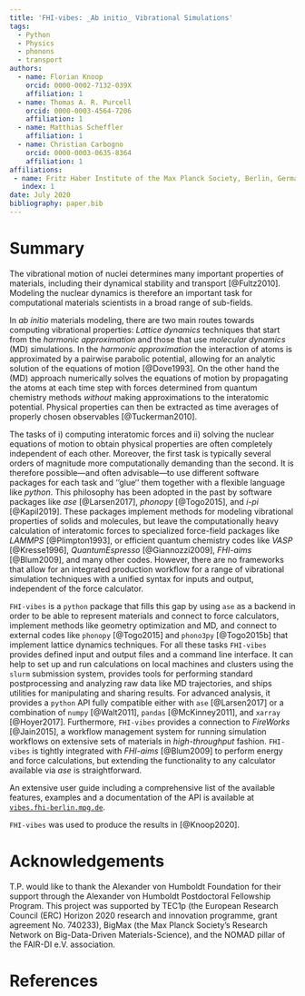 ```yaml
---
title: 'FHI-vibes: _Ab initio_ Vibrational Simulations'
tags:
  - Python
  - Physics
  - phonons
  - transport
authors:
  - name: Florian Knoop
    orcid: 0000-0002-7132-039X
    affiliation: 1
  - name: Thomas A. R. Purcell
    orcid: 0000-0003-4564-7206
    affiliation: 1
  - name: Matthias Scheffler
    affiliation: 1
  - name: Christian Carbogno
    orcid: 0000-0003-0635-8364
    affiliation: 1
affiliations:
 - name: Fritz Haber Institute of the Max Planck Society, Berlin, Germany
   index: 1
date: July 2020
bibliography: paper.bib
---
```


# Summary

The vibrational motion of nuclei determines many important properties of materials, including their dynamical stability and transport [@Fultz2010]. Modeling the nuclear dynamics is therefore an important task for computational materials scientists in a broad range of sub-fields.

In _ab initio_ materials modeling, there are two main routes towards computing vibrational properties: _Lattice dynamics_ techniques that start from the _harmonic approximation_ and those that use _molecular dynamics_ (MD) simulations. In the _harmonic approximation_ the interaction of atoms is approximated by a pairwise parabolic potential, allowing for an analytic solution of the equations of motion [@Dove1993]. On the other hand the (MD) approach numerically solves the equations of motion by propagating the atoms at each time step with forces determined from quantum chemistry methods _without_ making approximations to the interatomic potential. Physical properties can then be extracted as time averages of properly chosen observables [@Tuckerman2010].

The tasks of i) computing interatomic forces and ii) solving the nuclear equations of motion to obtain physical properties are often completely independent of each other. Moreover, the first task is typically several orders of magnitude more computationally demanding than the second. It is therefore possible—and often advisable—to use different software packages for each task and ‘’glue‘’ them together with a flexible language like _python_. This philosophy has been adopted in the past by software packages like *ase* [@Larsen2017], *phonopy* [@Togo2015], and *i-pi* [@Kapil2019]. These packages implement methods for modeling vibrational properties of solids and molecules, but leave the computationally heavy calculation of interatomic forces to specialized force-field packages like *LAMMPS* [@Plimpton1993], or efficient quantum chemistry codes like *VASP* [@Kresse1996], *QuantumEspresso* [@Giannozzi2009], *FHI-aims* [@Blum2009], and many other codes. However, there are no frameworks that allow for an integrated production workflow for a range of vibrational simulation techniques with a unified syntax for inputs and output, independent of the force calculator.

`FHI-vibes` is a `python` package that fills this gap by using `ase` as a backend in order to be able to represent materials and connect to force calculators, implement methods like geometry optimization and MD, and connect to external codes like `phonopy` [@Togo2015] and `phono3py` [@Togo2015b] that implement lattice dynamics techniques. For all these tasks `FHI-vibes` provides defined input and output files and a command line interface. It can help to set up and run calculations on local machines and clusters using the `slurm` submission system, provides tools for performing standard postprocessing and analyzing raw data like MD trajectories, and ships utilities for manipulating and sharing results. For advanced analysis, it provides a `python` API fully compatible either with ``ase`` [@Larsen2017] or a combination of `numpy` [@Walt2011], `pandas` [@McKinney2011], and `xarray` [@Hoyer2017]. Furthermore, `FHI-vibes` provides a connection to *FireWorks* [@Jain2015], a workflow management system for running simulation workflows on extensive sets of materials in _high-throughput_ fashion. `FHI-vibes` is tightly integrated with *FHI-aims* [@Blum2009] to perform energy and force calculations, but extending the functionality to any calculator available via *ase* is straightforward.

An extensive user guide including a comprehensive list of the available features, examples and a documentation of the API is available at [`vibes.fhi-berlin.mpg.de`](http://vibes.fhi-berlin.mpg.de/).

`FHI-vibes` was used to produce the results in [@Knoop2020].

# Acknowledgements
T.P. would like to thank the Alexander von Humboldt Foundation for their support through the Alexander von Humboldt Postdoctoral Fellowship Program. This project was supported by TEC1p (the European Research Council (ERC) Horizon 2020 research and innovation programme, grant agreement No. 740233), BigMax (the Max Planck Society’s Research Network on Big-Data-Driven Materials-Science), and the NOMAD pillar of the FAIR-DI e.V. association.

# References
